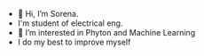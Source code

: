 - 👋 Hi, I’m Sorena.
- I'm student of electrical eng.  
- 👀 I’m interested in Phyton and Machine Learning
- I do my best to improve myself

